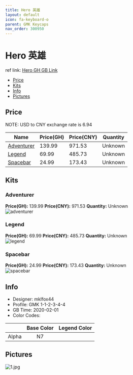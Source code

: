 ```yaml
---
title: Hero 英雄
layout: default
icon: fa-keyboard-o
parent: GMK Keycaps
nav_order: 300950
---
```


# Hero 英雄

ref link: [Hero GH GB Link](https://geekhack.org/index.php?topic=104486.0)  
* [Price](#price)  
* [Kits](#kits)  
* [Info](#info)  
* [Pictures](#pictures)  


## Price  
NOTE: USD to CNY exchange rate is 6.94

| Name          | Price(GH)    |  Price(CNY) | Quantity |
| ------------- | ------------ |  ---------- | -------- |
|[Adventurer](#adventurer)|139.99|971.53|Unknown|
|[Legend](#legend)|69.99|485.73|Unknown|
|[Spacebar](#spacebar)|24.99|173.43|Unknown|


## Kits  
### Adventurer  
**Price(GH):** 139.99    **Price(CNY):** 971.53    **Quantity:** Unknown  
<img src="{{ 'assets/images/gmk-keycaps/hero/kits_pics/adventurer.png' | relative_url }}" alt="adventurer" class="image featured">

### Legend  
**Price(GH):** 69.99    **Price(CNY):** 485.73    **Quantity:** Unknown  
<img src="{{ 'assets/images/gmk-keycaps/hero/kits_pics/legend.png' | relative_url }}" alt="legend" class="image featured">

### Spacebar  
**Price(GH):** 24.99    **Price(CNY):** 173.43    **Quantity:** Unknown  
<img src="{{ 'assets/images/gmk-keycaps/hero/kits_pics/spacebar.png' | relative_url }}" alt="spacebar" class="image featured">


## Info  
* Designer: mklfox44  
* Profile: GMK 1-1-2-3-4-4  
* GB Time: 2020-02-01  
* Color Codes:  

| |Base Color     | Legend Color
| :-------------: | :-------------: | :------------:
|Alpha|N7|


## Pictures  
<img src="{{ 'assets/images/gmk-keycaps/hero/rendering_pics/1.jpg' | relative_url }}" alt="1.jpg" class="image featured">
